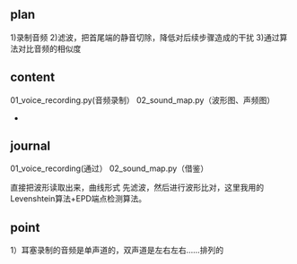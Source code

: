 ﻿plan
-
1)录制音频
2)滤波，把首尾端的静音切除，降低对后续步骤造成的干扰
3)通过算法对比音频的相似度


content
-
01_voice_recording.py(音频录制）
02_sound_map.py（波形图、声频图）




-
journal
-
01_voice_recording(通过）
02_sound_map.py（借鉴）

直接把波形读取出来，曲线形式
先滤波，然后进行波形比对，这里我用的Levenshtein算法+EPD端点检测算法。



point
-
1）耳塞录制的音频是单声道的，双声道是左右左右……排列的